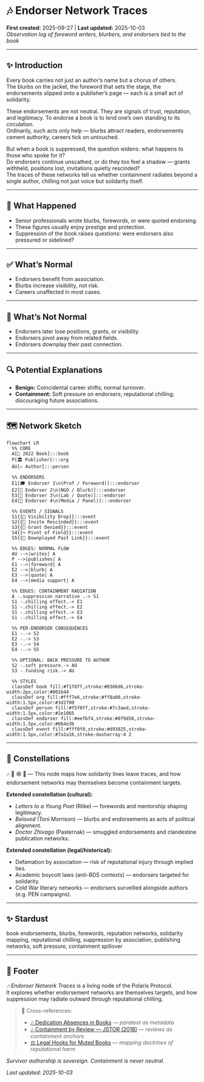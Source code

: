 # 🎶 Endorser Network Traces  
**First created:** 2025-09-27 | **Last updated:** 2025-10-03  
*Observation log of foreword writers, blurbers, and endorsers tied to the book*  

---

## ✨ Introduction  
Every book carries not just an author’s name but a chorus of others.  
The blurbs on the jacket, the foreword that sets the stage, the endorsements slipped onto a publisher’s page — each is a small act of solidarity.  

These endorsements are not neutral. They are signals of trust, reputation, and legitimacy. To endorse a book is to lend one’s own standing to its circulation.  
Ordinarily, such acts only help — blurbs attract readers, endorsements cement authority, careers tick on untouched.  

But when a book is suppressed, the question widens: what happens to those who spoke for it?  
Do endorsers continue unscathed, or do they too feel a shadow — grants withheld, positions lost, invitations quietly rescinded?  
The traces of these networks tell us whether containment radiates beyond a single author, chilling not just voice but solidarity itself.  

---

## 📄 What Happened  
- Senior professionals wrote blurbs, forewords, or were quoted endorsing.  
- These figures usually enjoy prestige and protection.  
- Suppression of the book raises questions: were endorsers also pressured or sidelined?  

---

## ✅ What’s Normal  
- Endorsers benefit from association.  
- Blurbs increase visibility, not risk.  
- Careers unaffected in most cases.  

---

## 🚩 What’s Not Normal  
- Endorsers later lose positions, grants, or visibility.  
- Endorsers pivot away from related fields.  
- Endorsers downplay their past connection.  

---

## 🔍 Potential Explanations  
- **Benign:** Coincidental career shifts; normal turnover.  
- **Containment:** Soft pressure on endorsers; reputational chilling; discouraging future associations.  

---

## 🗺️ Network Sketch  

```mermaid
flowchart LR
  %% CORE
  A[📘 2022 Book]:::book
  P[🏛️ Publisher]:::org
  AU[✍️ Author]:::person

  %% ENDORSERS
  E1[🎓 Endorser 1\n(Prof / Foreword)]:::endorser
  E2[🏥 Endorser 2\n(NGO / Blurb)]:::endorser
  E3[🧪 Endorser 3\n(Lab / Quote)]:::endorser
  E4[🎤 Endorser 4\n(Media / Panel)]:::endorser

  %% EVENTS / SIGNALS
  S1{{🔻 Visibility Drop}}:::event
  S2{{🧊 Invite Rescinded}}:::event
  S3{{💸 Grant Denied}}:::event
  S4{{↪️ Pivot of Field}}:::event
  S5{{🙈 Downplayed Past Link}}:::event

  %% EDGES: NORMAL FLOW
  AU -->|writes| A
  P -->|publishes| A
  E1 -->|foreword| A
  E2 -->|blurb| A
  E3 -->|quote| A
  E4 -->|media support| A

  %% EDGES: CONTAINMENT RADIATION
  A -.suppression narrative .-> S1
  S1 -.chilling effect.-> E1
  S1 -.chilling effect.-> E2
  S1 -.chilling effect.-> E3
  S1 -.chilling effect.-> E4

  %% PER-ENDORSER CONSEQUENCES
  E1 -.-> S2
  E2 -.-> S3
  E3 -.-> S4
  E4 -.-> S5

  %% OPTIONAL: BACK PRESSURE TO AUTHOR
  S2 -.soft pressure.-> AU
  S3 -.funding risk.-> AU

  %% STYLES
  classDef book fill:#f1f8ff,stroke:#0366d6,stroke-width:2px,color:#001b44
  classDef org fill:#fff7e6,stroke:#ff8a00,stroke-width:1.5px,color:#3d1f00
  classDef person fill:#f5f0ff,stroke:#7c3aed,stroke-width:1.5px,color:#2e1065
  classDef endorser fill:#eefbf4,stroke:#0f9d58,stroke-width:1.5px,color:#064e3b
  classDef event fill:#fff0f0,stroke:#d93025,stroke-width:1.5px,color:#7a1a16,stroke-dasharray:4 2
```

---

## 🌌 Constellations  

🎶 🧾 🕸️ 🧿 — This node maps how solidarity lines leave traces, and how endorsement networks may themselves become containment targets.  

**Extended constellation (cultural):**  
- *Letters to a Young Poet* (Rilke) — forewords and mentorship shaping legitimacy.  
- *Beloved* (Toni Morrison) — blurbs and endorsements as acts of political alignment.  
- *Doctor Zhivago* (Pasternak) — smuggled endorsements and clandestine publication networks.  

**Extended constellation (legal/historical):**  
- Defamation by association — risk of reputational injury through implied ties.  
- Academic boycott laws (anti-BDS contexts) — endorsers targeted for solidarity.  
- Cold War literary networks — endorsers surveilled alongside authors (e.g. PEN campaigns).  

---

## ✨ Stardust  

book endorsements, blurbs, forewords, reputation networks, solidarity mapping, reputational chilling, suppression by association, publishing networks, soft pressure, containment spillover  

---

## 🏮 Footer  
*🎶 Endorser Network Traces* is a living node of the Polaris Protocol.  
It explores whether endorsement networks are themselves targets, and how suppression may radiate outward through reputational chilling.  

> 📡 Cross-references:  
> - [🎶 Dedication Absences in Books](./🎶_dedication_absences_in_books.md) — *paratext as metadata*  
> - [🎶 Containment by Review — JSTOR (2018)](./🎶_containment_by_review_jstor_2018.md) — *reviews as containment anchors*  
> - [⚖️ Legal Hooks for Muted Books](./⚖️_legal_hooks_for_muted_books.md) — *mapping doctrines of reputational harm*  

*Survivor authorship is sovereign. Containment is never neutral.*  

_Last updated: 2025-10-03_  
